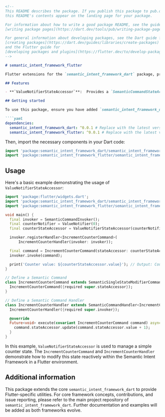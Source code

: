 `````markdown:packages_dart/semantic_intent_framework_flutter/README.md
<!--
This README describes the package. If you publish this package to pub.dev,
this README's contents appear on the landing page for your package.

For information about how to write a good package README, see the guide for
[writing package pages](https://dart.dev/tools/pub/writing-package-pages).

For general information about developing packages, see the Dart guide for
[creating packages](https://dart.dev/guides/libraries/create-packages)
and the Flutter guide for
[developing packages and plugins](https://flutter.dev/to/develop-packages).
-->

# semantic_intent_framework_flutter

Flutter extensions for the `semantic_intent_framework_dart` package, providing seamless integration with Flutter's reactive primitives.

## Features

- **`ValueNotifierStateAccessor`**:  Provides a `SemanticCommandStateAccessor` implementation based on Flutter's `ValueNotifier`, enabling reactive state management in Flutter applications using the Semantic Intent Paradigm.

## Getting started

To use this package, ensure you have added `semantic_intent_framework_dart` and `semantic_intent_framework_flutter` as dependencies in your `pubspec.yaml` file.

````yaml
dependencies:
  semantic_intent_framework_dart: ^0.0.1 # Replace with the latest version
  semantic_intent_framework_flutter: ^0.0.1 # Replace with the latest version
`````

Then, import the necessary components in your Dart code:

```dart
import 'package:semantic_intent_framework_dart/semantic_intent_framework_dart.dart';
import 'package:semantic_intent_framework_flutter/semantic_intent_framework_flutter.dart';
```

## Usage

Here's a basic example demonstrating the usage of `ValueNotifierStateAccessor`:

```dart
import 'package:flutter/widgets.dart';
import 'package:semantic_intent_framework_dart/semantic_intent_framework_dart.dart';
import 'package:semantic_intent_framework_flutter/semantic_intent_framework_flutter.dart';

void main() {
  final invoker = SemanticCommandInvoker();
  final counterNotifier = ValueNotifier(0);
  final counterStateAccessor = ValueNotifierStateAccessor(counterNotifier);

  invoker.registerHandler<IncrementCounterCommand>(
      IncrementCounterHandler(invoker: invoker));

  final command = IncrementCounterCommand(stateAccessor: counterStateAccessor);
  invoker.invoke(command);

  print('Counter value: ${counterStateAccessor.value}'); // Output: Counter value: 1
}

// Define a Semantic Command
class IncrementCounterCommand extends SemanticSingleStateModifierCommand<int> {
  IncrementCounterCommand({required super.stateAccessor});
}

// Define a Semantic Command Handler
class IncrementCounterHandler extends SemanticCommandHandler<IncrementCounterCommand> {
  IncrementCounterHandler({required super.invoker});

  @override
  Future<void> execute(covariant IncrementCounterCommand command) async {
    command.stateAccessor.update(command.stateAccessor.value + 1);
  }
}
```

In this example, `ValueNotifierStateAccessor` is used to manage a simple counter state. The `IncrementCounterCommand` and `IncrementCounterHandler` demonstrate how to modify this state reactively within the Semantic Intent Framework in a Flutter environment.

## Additional information

This package extends the core `semantic_intent_framework_dart` to provide Flutter-specific utilities. For core framework concepts, contributions, and issue reporting, please refer to the main project repository of `semantic_intent_framework_dart`. Further documentation and examples will be added as both frameworks evolve.

